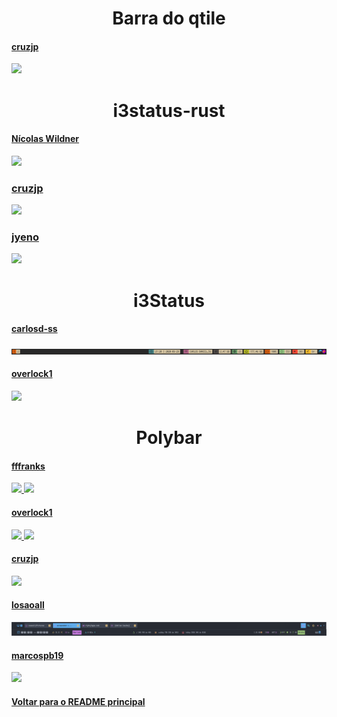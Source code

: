 <h1 align="center">Barra do qtile</h1>

#### [cruzjp](https://gitlab.com/cruzjp/my-dotfiles)

<a href="https://gitlab.com/cruzjp/my-dotfiles/-/blob/master/qtile/config.py#L148">
    <img src="https://gitlab.com/cruzjp/my-dotfiles/-/raw/master/qtile/qtilebar.png">
</a>


<h1 align="center">i3status-rust</h1>

#### [Nícolas Wildner](https://gitlab.com/nwildner)

<a href="https://gitlab.com/nwildner/dotfiles/-/blob/master/home/nwildner/.config/i3/i3status.toml">
    <img src="https://gitlab.com/nwildner/dotfiles/-/raw/master/bar.png">
</a>

### [cruzjp](https://gitlab.com/cruzjp)

<a href="https://gitlab.com/cruzjp/my-dotfiles/-/blob/master/i3_i3status-rust/status.toml">
    <img src="https://gitlab.com/cruzjp/my-dotfiles/-/raw/master/i3_i3status-rust/i3status-rust.png">
</a>

### [jyeno](https://github.com/jyeno)

<a href="https://github.com/jyeno/dotfiles/blob/master/config/sway/status.toml">
    <img src="https://raw.githubusercontent.com/jyeno/dotfiles/master/i3status-rs.png">
</a>

<h1 align="center">i3Status</h1>

#### [carlosd-ss](https://github.com/carlosd-ss)

<a href="https://github.com/carlosd-ss/dotfiles/blob/master/i3status/config">
    <img src="https://raw.githubusercontent.com/carlosd-ss/dotfiles/master/.github/bar.png">
</a>

#### [overlock1](https://github.com/overlock1)

<a href="https://github.com/overlock1/Dotfiles/blob/master/.config/i3status-colorido/i3status/config">
    <img src="https://raw.githubusercontent.com/overlock1/Dotfiles/master/.config/i3status-colorido/i3status.png">
</a>

<h1 align="center">Polybar</h1>

#### [fffranks](https://github.com/fffranks)

<a href="https://github.com/fffranks/dotfiles/tree/master/.config/polybar">
    <img src="https://github.com/fffranks/dotfiles/blob/master/screenshots/polybar-top.png">
    <img src="https://github.com/fffranks/dotfiles/blob/master/screenshots/polybar-bottom.png"> 
</a>

#### [overlock1](https://github.com/overlock1)

<a href="https://github.com/overlock1/Dotfiles/tree/master/.config/polybar">
    <img src="https://raw.githubusercontent.com/overlock1/Dotfiles/master/.config/polybar/dock.png">
</a>

<a href="https://github.com/overlock1/Dotfiles/tree/master/.config/polybar2/polybar">
    <img src="https://raw.githubusercontent.com/overlock1/Dotfiles/master/.config/polybar2/polybar.png">
</a>

#### [cruzjp](https://gitlab.com/cruzjp)

<a href="https://gitlab.com/cruzjp/my-dotfiles/-/blob/master/polybar/config">
    <img src="https://gitlab.com/cruzjp/my-dotfiles/-/raw/master/polybar/polybar.png">
</a>

#### [losaoall](https://github.com/odilonscoelho)

<a href="https://github.com/odilonscoelho/dots/tree/master/polybar">
    <img src="https://raw.githubusercontent.com/odilonscoelho/dots/master/bars.png">
</a>

#### [marcospb19](https://github.com/marcospb19)

<a href="https://github.com/marcospb19/dotfiles/tree/master/polybar/.config/polybar">
    <img src="https://camo.githubusercontent.com/34cd6d12af2a99290453aa04e8cba0ba503552a5/68747470733a2f2f692e696d6775722e636f6d2f696241314533652e706e67">
</a>

#### [Voltar para o README principal](https://github.com/unixwmbr/unixwmbr)
